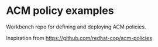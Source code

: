# ACM policy examples

Workbench repo for defining and deploying ACM policies.

Inspiration from https://github.com/redhat-cop/acm-policies
